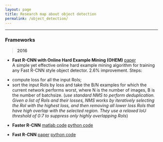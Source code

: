 ```yaml
---
layout: page
title: Research map about object detection
permalink: /object_detection/
---
```


------

### Frameworks

> **2016**

* **Fast R-CNN with Online Hard Example Mining (OHEM)** 
[paper](http://arxiv.org/abs/1604.03540)  
A simple yet effective online hard example mining algorithm for training any Fast R-CNN style object detector. 2.6% improvement. Steps:  
+ compute loss for all the input RoIs;  
+ sort the input RoIs by loss and take the B/N examples for which the current network performs worst, where N is the number of images, B is the number of batchsize. (*use standard NMS to perform deduplication. Given a list of RoIs and their losses, NMS works by iteratively selecting the RoI with the highest loss, and then removing all lower loss RoIs that have high overlap with the selected region. They use a relaxed IoU threshold of 0:7 to suppress only highly overlapping RoIs*)


* **Faster R-CNN**
[matlab code](https://github.com/ShaoqingRen/faster_rcnn)
[python code](https://github.com/rbgirshick/py-faster-rcnn)


* **Fast R-CNN**
[paper]()
[python code](https://github.com/rbgirshick/fast-rcnn)

###

